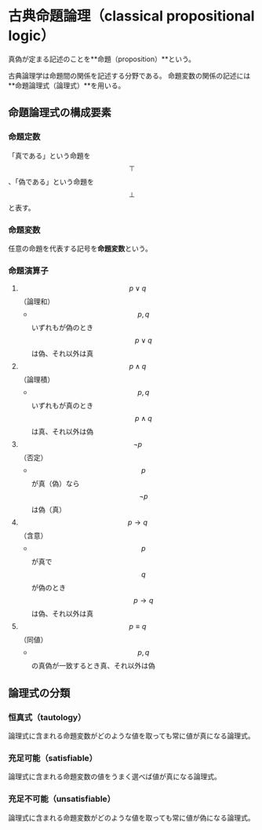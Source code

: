 # 古典命題論理（classical propositional logic）

真偽が定まる記述のことを**命題（proposition）**という。

古典論理学は命題間の関係を記述する分野である。
命題変数の関係の記述には**命題論理式（論理式）**を用いる。

## 命題論理式の構成要素

### 命題定数

「真である」という命題を $$\top$$、「偽である」という命題を $$\bot$$ と表す。

### 命題変数

任意の命題を代表する記号を**命題変数**という。

### 命題演算子

1. $$p \vee q$$（論理和）
    * $$p,q$$ いずれもが偽のとき $$p \vee q$$ は偽、それ以外は真
2. $$p \wedge q$$（論理積）
    * $$p,q$$ いずれもが真のとき $$p \wedge q$$ は真、それ以外は偽
3. $$\neg p$$（否定）
    * $$p$$ が真（偽）なら $$\neg p$$ は偽（真）
4. $$p \rightarrow q$$（含意）
    * $$p$$ が真で $$q$$ が偽のとき $$p \rightarrow q$$ は偽、それ以外は真
5. $$p \equiv q$$（同値）
    * $$p,q$$ の真偽が一致するとき真、それ以外は偽

## 論理式の分類

### 恒真式（tautology）

論理式に含まれる命題変数がどのような値を取っても常に値が真になる論理式。

### 充足可能（satisfiable）

論理式に含まれる命題変数の値をうまく選べば値が真になる論理式。

### 充足不可能（unsatisfiable）

論理式に含まれる命題変数がどのような値を取っても常に値が偽になる論理式。
